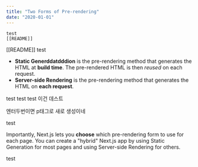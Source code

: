 ```yaml
---
title: "Two Forms of Pre-rendering"
date: "2020-01-01"
---
```


```
test
[[README]]

```

[[README]]
test

- **Static Generddatdddion** is the pre-rendering method that generates the HTML at **build time**. The pre-rendered HTML is then _reused_ on each request.
- **Server-side Rendering** is the pre-rendering method that generates the HTML on **each request**.


test
test
test 이건 데스트 

엔터두번이면 p태그로 새로 생성이네


test


Importantly, Next.js lets you **choose** which pre-rendering form to use for each page. You can create a "hybrid" Next.js app by using Static
  Generation for most pages and using Server-side Rendering for others.

test

